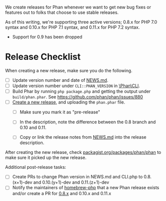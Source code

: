 We create releases for Phan whenever we want to get new bug fixes or features out to folks that choose to use stable releases.

As of this writing, we're supporting three active versions; 0.8.x for PHP 7.0 syntax and 0.10.x for PHP 7.1 syntax, and 0.11.x for PHP 7.2 syntax.

- Support for 0.9 has been dropped

# Release Checklist

When creating a new release, make sure you do the following.

- [ ] Update version number and date of [NEWS.md](https://github.com/phan/phan/blob/master/NEWS.md).
- [ ] Update version number under `CLI::PHAN_VERSION` in [\Phan\CLI](https://github.com/phan/phan/blob/master/src/Phan/CLI.php#L16).
- [ ] Build Phar by running `php package.php` and getting the output under `build/phan.phar`. See https://github.com/phan/phan/issues/880
- [ ] [Create a new release](https://github.com/phan/phan/releases), and uploading the `phan.phar` file.
  - [ ] Make sure you mark it as "pre-release"
  - [ ] In the description, note the difference between the 0.8 branch and 0.10 and 0.11.
  - [ ] Copy or link the release notes from [NEWS.md](https://github.com/phan/phan/blob/master/NEWS.md) into the release description.


After creating the new release, check [packagist.org/packages/phan/phan](https://packagist.org/packages/phan/phan) to make sure it picked up the new release.

Additional post-release tasks:

- [ ] Create PRs to change Phan version in NEWS.md and CLI.php to 0.8.(x+1)-dev and 0.10.(y+1)-dev and 0.11.(z+1)-dev
- [ ] Notify the maintainers of [homebrew-php](https://github.com/Homebrew/homebrew-php) that a new Phan release exists and/or create a PR for [0.8.x](https://github.com/Homebrew/homebrew-php/pull/4219) and 0.10.x and 0.11.x
